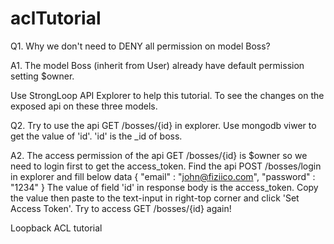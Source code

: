 aclTutorial
===========

Q1. Why we don't need to DENY all permission on model Boss?

A1. The model Boss (inherit from User) already have default permission setting $owner.

Use StrongLoop API Explorer to help this tutorial.
To see the changes on the exposed api on these three models.

Q2. Try to use the api GET /bosses/{id} in explorer.
    Use mongodb viwer to get the value of 'id'.
    'id' is the _id of boss.    

A2. The access permission of the api GET /bosses/{id} is $owner so we need to login first to get the access_token.
    Find the api POST /bosses/login in explorer and fill below data 
    {
      "email" : "john@fiziico.com",
      "password" : "1234"
    }
    The value of field 'id' in response body is the access_token.
    Copy the value then paste to the text-input in right-top corner and click 'Set Access Token'.
    Try to access GET /bosses/{id} again!

Loopback ACL tutorial
